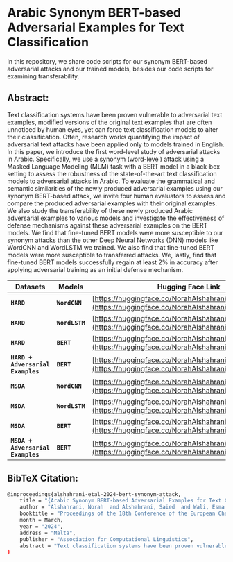 # Arabic Synonym BERT-based Adversarial Examples for Text Classification

In this repository, we share code scripts for our synonym BERT-based adversarial attacks and our trained models, besides our code scripts for examining transferability.


## Abstract:


Text classification systems have been proven vulnerable to adversarial text examples, modified versions of the original text examples that are often unnoticed by human eyes, yet can force text classification models to alter their classification. Often, research works quantifying the impact of adversarial text attacks have been applied only to models trained in English. In this paper, we introduce the first word-level study of adversarial attacks in Arabic. Specifically, we use a synonym (word-level) attack using a Masked Language Modeling (MLM) task with a BERT model in a black-box setting to assess the robustness of the state-of-the-art text classification models to adversarial attacks in Arabic. To evaluate the grammatical and semantic similarities of the newly produced adversarial examples using our synonym BERT-based attack, we invite four human evaluators to assess and compare the produced adversarial examples with their original examples. We also study the transferability of these newly produced Arabic adversarial examples to various models and investigate the effectiveness of defense mechanisms against these adversarial examples on the BERT models. We find that fine-tuned BERT models were more susceptible to our synonym attacks than the other Deep Neural Networks (DNN) models like WordCNN and WordLSTM we trained. We also find that fine-tuned BERT models were more susceptible to transferred attacks. We, lastly, find that fine-tuned BERT models successfully regain at least 2% in accuracy after applying adversarial training as an initial defense mechanism.


|    Datasets     |     Models    |      Hugging Face Link     |
|---------------- | ------------- | -------------- |
|     **`HARD`**    |    **`WordCNN`**   | [https://huggingface.co/NorahAlshahrani/2dCNNhard](https://huggingface.co/NorahAlshahrani/2dCNNhard)  |
|     **`HARD`**    |   **`WordLSTM`**    | [https://huggingface.co/NorahAlshahrani/biLSTMhard](https://huggingface.co/NorahAlshahrani/biLSTMhard)|
|     **`HARD`**    |     **`BERT`**      | [https://huggingface.co/NorahAlshahrani/BERThard](https://huggingface.co/NorahAlshahrani/BERThard)    |
|**`HARD + Adversarial Examples`**|   **`BERT`**  |[https://huggingface.co/NorahAlshahrani/Adv_BERT_Hard](https://huggingface.co/NorahAlshahrani/Adv_BERT_Hard) |
|     **`MSDA`**    |   **`WordCNN`**     | [https://huggingface.co/NorahAlshahrani/2dCNNmsda](https://huggingface.co/NorahAlshahrani/2dCNNmsda)  |           
|     **`MSDA`**    |   **`WordLSTM`**    | [https://huggingface.co/NorahAlshahrani/biLSTMmsda](https://huggingface.co/NorahAlshahrani/biLSTMmsda)|
|     **`MSDA`**    |     **`BERT`**      | [https://huggingface.co/NorahAlshahrani/BERTmsda](https://huggingface.co/NorahAlshahrani/BERTmsda)    |
|**`MSDA + Adversarial Examples`**|   **`BERT`**  | [https://huggingface.co/NorahAlshahrani/Adv_BERT_msda](https://huggingface.co/NorahAlshahrani/Adv_BERT_msda) |


## BibTeX Citation:
```bash
@inproceedings{alshahrani-etal-2024-bert-synonym-attack,
    title = "{Arabic Synonym BERT-based Adversarial Examples for Text Classification}",
    author = "Alshahrani, Norah  and Alshahrani, Saied  and Wali, Esma  and Matthews, Jeanna ",
    booktitle = "Proceedings of the 18th Conference of the European Chapter of the Association for Computational Linguistics: Student Research Workshop",
    month = March,
    year = "2024",
    address = "Malta",
    publisher = "Association for Computational Linguistics",
    abstract = "Text classification systems have been proven vulnerable to adversarial text examples, modified versions of the original text examples that are often unnoticed by human eyes, yet can force text classification models to alter their classification. Often, research works quantifying the impact of adversarial text attacks have been applied only to models trained in English. In this paper, we introduce the first word-level study of adversarial attacks in Arabic. Specifically, we use a synonym (word-level) attack using a Masked Language Modeling (MLM) task with a BERT model in a black-box setting to assess the robustness of the state-of-the-art text classification models to adversarial attacks in Arabic. To evaluate the grammatical and semantic similarities of the newly produced adversarial examples using our synonym BERT-based attack, we invite four human evaluators to assess and compare the produced adversarial examples with their original examples. We also study the transferability of these newly produced Arabic adversarial examples to various models and investigate the effectiveness of defense mechanisms against these adversarial examples on the BERT models. We find that fine-tuned BERT models were more susceptible to our synonym attacks than the other Deep Neural Networks (DNN) models like WordCNN and WordLSTM we trained. We also find that fine-tuned BERT models were more susceptible to transferred attacks. We, lastly, find that fine-tuned BERT models successfully regain at least 2% in accuracy after applying adversarial training as an initial defense mechanism.",
}
```
